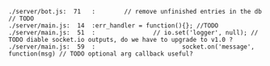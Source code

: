 	./server/bot.js:  71   :        // remove unfinished entries in the db // TODO
	./server/main.js:  14  :err_handler = function(){}; //TODO
	./server/main.js:  51  :                // io.set('logger', null); // TODO diable socket.io outputs, do we have to upgrade to v1.0 ?
	./server/main.js:  59  :                        socket.on('message', function(msg) // TODO optional arg callback useful?
